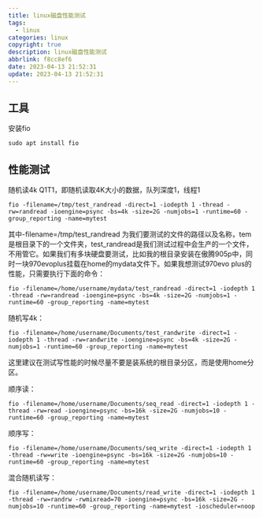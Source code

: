 ```yaml
---
title: linux磁盘性能测试
tags:
  - linux
categories: linux
copyright: true
description: linux磁盘性能测试
abbrlink: f8cc8ef6
date: 2023-04-13 21:52:31
update: 2023-04-13 21:52:31
---
```


## 工具

安装fio

    sudo apt install fio

## 性能测试

随机读4k Q1T1，即随机读取4K大小的数据，队列深度1，线程1

    fio -filename=/tmp/test_randread -direct=1 -iodepth 1 -thread -rw=randread -ioengine=psync -bs=4k -size=2G -numjobs=1 -runtime=60 -group_reporting -name=mytest

其中-filename=/tmp/test_randread 为我们要测试的文件的路径以及名称，tem是根目录下的一个文件夹，test_randread是我们测试过程中会生产的一个文件，不用管它。如果我们有多块硬盘要测试，比如我的根目录安装在傲腾905p中，同时一块970evoplus挂载在home的mydata文件下。如果我想测试970evo plus的性能，只需要执行下面的命令：

    fio -filename=/home/username/mydata/test_randread -direct=1 -iodepth 1 -thread -rw=randread -ioengine=psync -bs=4k -size=2G -numjobs=1 -runtime=60 -group_reporting -name=mytest

随机写4k：

    fio -filename=/home/username/Documents/test_randwrite -direct=1 -iodepth 1 -thread -rw=randwrite -ioengine=psync -bs=4k -size=2G -numjobs=1 -runtime=60 -group_reporting -name=mytest

这里建议在测试写性能的时候尽量不要是装系统的根目录分区，而是使用home分区。

顺序读：

    fio -filename=/home/username/Documents/seq_read -direct=1 -iodepth 1 -thread -rw=read -ioengine=psync -bs=16k -size=2G -numjobs=10 -runtime=60 -group_reporting -name=mytest

顺序写：

    fio -filename=/home/username/Documents/seq_write -direct=1 -iodepth 1 -thread -rw=write -ioengine=psync -bs=16k -size=2G -numjobs=10 -runtime=60 -group_reporting -name=mytest

混合随机读写：

    fio -filename=/home/username/Documents/read_write -direct=1 -iodepth 1 -thread -rw=randrw -rwmixread=70 -ioengine=psync -bs=16k -size=2G -numjobs=10 -runtime=60 -group_reporting -name=mytest -ioscheduler=noop
